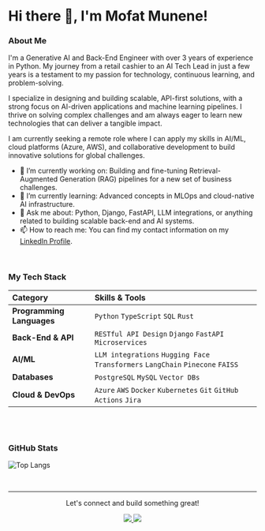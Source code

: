 # Hi there 👋, I'm Mofat Munene!

### About Me

I'm a Generative AI and Back-End Engineer with over 3 years of experience in Python. My journey from a retail cashier to an AI Tech Lead in just a few years is a testament to my passion for technology, continuous learning, and problem-solving.

I specialize in designing and building scalable, API-first solutions, with a strong focus on AI-driven applications and machine learning pipelines. I thrive on solving complex challenges and am always eager to learn new technologies that can deliver a tangible impact.

I am currently seeking a remote role where I can apply my skills in AI/ML, cloud platforms (Azure, AWS), and collaborative development to build innovative solutions for global challenges.

* 🔭 I’m currently working on: Building and fine-tuning Retrieval-Augmented Generation (RAG) pipelines for a new set of business challenges.
* 🌱 I’m currently learning: Advanced concepts in MLOps and cloud-native AI infrastructure.
* 💬 Ask me about: Python, Django, FastAPI, LLM integrations, or anything related to building scalable back-end and AI systems.
* 📫 How to reach me: You can find my contact information on my [LinkedIn Profile](https://linkedin.com/in/mofat06).

<br>

### My Tech Stack

| Category | Skills & Tools |
| :--- | :--- |
| **Programming Languages** | `Python` `TypeScript` `SQL` `Rust` |
| **Back-End & API** | `RESTful API Design` `Django` `FastAPI` `Microservices` |
| **AI/ML** | `LLM integrations` `Hugging Face Transformers` `LangChain` `Pinecone` `FAISS` |
| **Databases** | `PostgreSQL` `MySQL` `Vector DBs` |
| **Cloud & DevOps** | `Azure` `AWS` `Docker` `Kubernetes` `Git` `GitHub Actions` `Jira` |

<br>

<br>

### GitHub Stats

![Top Langs](https://github-readme-stats.vercel.app/api/top-langs/?username=DAMunene&layout=compact&theme=radical)

<br>

---
<div align="center">
  <p> Let's connect and build something great! </p>
  <a href="https://linkedin.com/in/mofat06">
    <img src="https://img.shields.io/badge/-LinkedIn-blue?style=flat&logo=linkedin&logoColor=white" />
  </a>
  <a href="mailto:muriukimoff6@gmail.com">
    <img src="https://img.shields.io/badge/-Email-red?style=flat&logo=gmail&logoColor=white" />
  </a>
</div>
